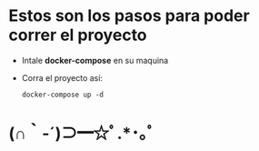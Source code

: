 # Estos son los pasos para poder correr el proyecto

* Intale **docker-compose** en su maquina

* Corra el proyecto así:

      docker-compose up -d

# (∩｀-´)⊃━☆ﾟ.*･｡ﾟ